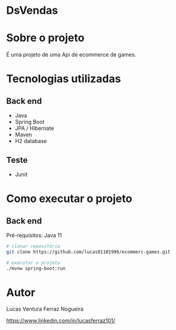# DsVendas

# Sobre o projeto

É uma projeto de uma Api de ecommerce de games.

# Tecnologias utilizadas
## Back end
- Java
- Spring Boot
- JPA / Hibernate
- Maven
- H2 database

## Teste
- Junit


# Como executar o projeto

## Back end
Pré-requisitos: Java 11

```bash
# clonar repositório
git clone https://github.com/lucas01101996/ecommerc-games.git

# executar o projeto
./mvnw spring-boot:run
```

# Autor

Lucas Ventura Ferraz Nogueira

https://www.linkedin.com/in/lucasferraz101/
